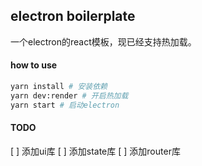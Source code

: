 ## electron boilerplate
一个electron的react模板，现已经支持热加载。

#### how to use
```bash
yarn install # 安装依赖
yarn dev:render # 开启热加载
yarn start # 启动electron
```

#### TODO
[ ] 添加ui库
[ ] 添加state库
[ ] 添加router库